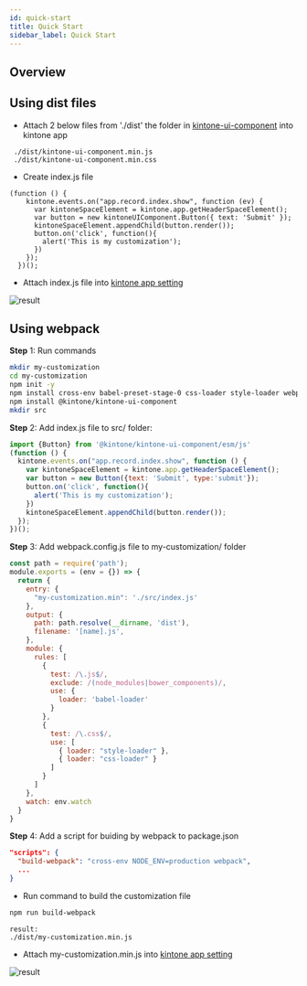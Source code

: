 ```yaml
---
id: quick-start
title: Quick Start
sidebar_label: Quick Start
---
```


## Overview

## Using dist files

- Attach 2 below files from './dist' the folder in [kintone-ui-component](https://github.com/kintone/kintone-ui-component/tree/master) into kintone app
```text
 ./dist/kintone-ui-component.min.js
 ./dist/kintone-ui-component.min.css
```
- Create index.js file
```javascrpit
(function () {
    kintone.events.on("app.record.index.show", function (ev) {
      var kintoneSpaceElement = kintone.app.getHeaderSpaceElement();
      var button = new kintoneUIComponent.Button({ text: 'Submit' });
      kintoneSpaceElement.appendChild(button.render());
      button.on('click', function(){
        alert('This is my customization');
      })
    });
  })();
```
- Attach index.js file into [kintone app setting](https://help.kintone.com/en/k/user/js_customize.html)

![result](assets/result.png)

## Using webpack
**Step** 1: Run commands
```bash
mkdir my-customization
cd my-customization
npm init -y
npm install cross-env babel-preset-stage-0 css-loader style-loader webpack webpack-cli babel-loader @babel/core
npm install @kintone/kintone-ui-component
mkdir src
```
**Step** 2: Add index.js file to src/ folder:
```javascript
import {Button} from '@kintone/kintone-ui-component/esm/js'
(function () {
  kintone.events.on("app.record.index.show", function () {
    var kintoneSpaceElement = kintone.app.getHeaderSpaceElement();
    var button = new Button({text: 'Submit', type:'submit'});
    button.on('click', function(){
      alert('This is my customization');
    })
    kintoneSpaceElement.appendChild(button.render());
  });
})();
```
**Step** 3: Add webpack.config.js file to my-customization/ folder
```javascript
const path = require('path');
module.exports = (env = {}) => {
  return {
    entry: {
      "my-customization.min": './src/index.js'
    },
    output: {
      path: path.resolve(__dirname, 'dist'),
      filename: '[name].js',
    },
    module: {
      rules: [
        {
          test: /\.js$/,
          exclude: /(node_modules|bower_components)/,
          use: {
            loader: 'babel-loader'
          }
        },
        {
          test: /\.css$/,
          use: [
            { loader: "style-loader" },
            { loader: "css-loader" }
          ]
        }
      ]
    },
    watch: env.watch
  }
}
```
**Step** 4: Add a script for buiding by webpack to package.json
```json
"scripts": {
  "build-webpack": "cross-env NODE_ENV=production webpack",
  ...
}
```
- Run command to build the customization file
```bash
npm run build-webpack
```
```text
result:
./dist/my-customization.min.js
```
- Attach my-customization.min.js into [kintone app setting](https://help.kintone.com/en/k/user/js_customize.html)

![result](assets/result.png)
